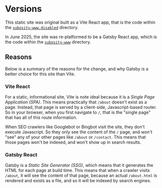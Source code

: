 # Versions

This static site was original built as a Vite React app, that is the code within the [`subosity-www.disabled`](./subosity-www.disabled) directory.

In June 2025, the site was re-platformed to be a Gatsby React app, which is the code within the [`subosity-www`](./subosity-www) directory.

## Reasons

Below is a summary of the reasons for the change, and why Gatsby is a better choice for this site than Vite.

### Vite React

For a  static, informational site, Vite is note ideal because it is a *Single Page Application (SPA)*. This means practically that `/about` doesn't exist as a page. Instead,  that page is served by a client-side, Javascript-based router. So in your browser, when you first navigate to `/`, that is the "single page" that has all of this route information.

When SEO crawlers like Googlebot or Bingbot visit the site, they don't execute Javascript. So they only see the content of the `/` page, and won't "see" any of your other pages like `/about` or `/contact`. This means that those pages won't be indexed, and won't show up in search results.

### Gatsby React

Gatsby is a *Static Site Generator (SSG)*, which means that it generates the HTML for each page at build time. This means that when a crawler visits `/about`, it will see the content of that page, because an actual `/about.html` is rendered and exists as a file, and so it will be indexed by search engines.
